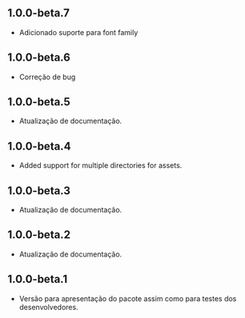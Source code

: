## 1.0.0-beta.7

* Adicionado suporte para font family
## 1.0.0-beta.6

* Correção de bug
## 1.0.0-beta.5

* Atualização de documentação.

## 1.0.0-beta.4

* Added support for multiple directories for assets.

## 1.0.0-beta.3

* Atualização de documentação.

## 1.0.0-beta.2

* Atualização de documentação.

## 1.0.0-beta.1

* Versão para apresentação do pacote assim como para testes dos desenvolvedores.
